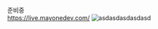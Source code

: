 준비중<br/>
https://live.mayonedev.com/
![asdasdasdasdasd](https://github.com/MayoneJY/allive/assets/32291392/205ab90c-8bdb-4ed2-bb52-d1449ca9cf22)
